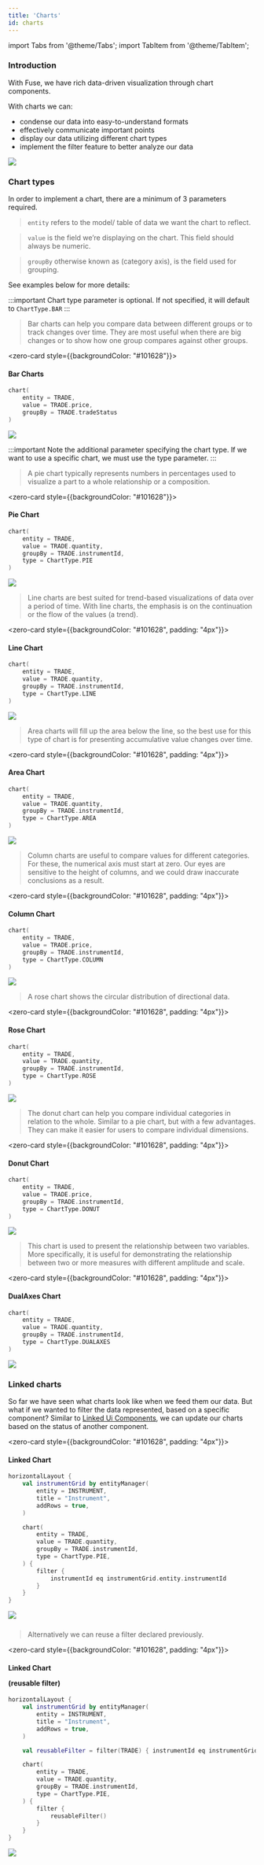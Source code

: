 ```yaml
---
title: 'Charts'
id: charts
---
```

import Tabs from '@theme/Tabs';
import TabItem from '@theme/TabItem';

### Introduction

With Fuse, we have rich data-driven visualization through chart components.

With charts we can:
- condense our data into easy-to-understand formats
- effectively communicate important points
- display our data utilizing different chart types
- implement the filter feature to better analyze our data 

![](/img/all-charts.PNG)

### Chart types

In order to implement a chart, there are a minimum of 3 parameters required.
> `entity` refers to the model/ table of data we want the chart to reflect. 

> `value` is the field we’re displaying on the chart. This field should always be numeric.

> `groupBy` otherwise known as (category axis), is the field used for grouping. 

See examples below for more details:

<Tabs>
<TabItem value="bar" label="Bar" default >

:::important
Chart type parameter is optional. If not specified, it will default to `ChartType.BAR`
:::

> Bar charts can help you compare data between different groups or to track changes over time. They are most useful when there are big changes or to show how one group compares against other groups. 

<zero-card style={{backgroundColor: "#101628"}}>
<h4 style={{color: "white", paddingTop: "10px", paddingLeft: "10px" }}><b>Bar Charts</b></h4>

```kotlin
chart(
    entity = TRADE, 
    value = TRADE.price, 
    groupBy = TRADE.tradeStatus
)
```
![](/img/bar-chart.PNG)

</zero-card>
</TabItem>

<TabItem value="pie" label="Pie" >

:::important
Note the additional parameter specifying the chart type. If we want to use a specific chart, we must use the type parameter. 
:::

> A pie chart typically represents numbers in percentages used to visualize a part to a whole relationship or a composition. 

<zero-card style={{backgroundColor: "#101628"}}>
<h4 style={{color: "white", paddingTop: "10px", paddingLeft: "10px" }}><b>Pie Chart</b></h4>

```kotlin
chart(
    entity = TRADE, 
    value = TRADE.quantity,
    groupBy = TRADE.instrumentId, 
    type = ChartType.PIE
)
```
![](/img/pie-chart-ins.PNG)

</zero-card>
</TabItem>

<TabItem value="line" label="Line" >

> Line charts are best suited for trend-based visualizations of data over a period of time. With line charts, the emphasis is on the continuation or the flow of the values (a trend).

<zero-card style={{backgroundColor: "#101628", padding: "4px"}}>
<h4 style={{color: "white", paddingTop: "10px", paddingLeft: "10px" }}><b>Line Chart</b></h4>

```kotlin
chart(
    entity = TRADE, 
    value = TRADE.quantity,
    groupBy = TRADE.instrumentId, 
    type = ChartType.LINE
)
```
![](/img/line-chart.PNG)

</zero-card>

 </TabItem>
 
<TabItem value="area " label="Area" >

> Area charts will fill up the area below the line, so the best use for this type of chart is for presenting accumulative value changes over time.

<zero-card style={{backgroundColor: "#101628", padding: "4px"}}>
<h4 style={{color: "white", paddingTop: "10px", paddingLeft: "10px" }}><b>Area Chart</b></h4>

```kotlin
chart(
    entity = TRADE, 
    value = TRADE.quantity, 
    groupBy = TRADE.instrumentId, 
    type = ChartType.AREA
)
```
![](/img/area-chart.PNG)

</zero-card>

 </TabItem>

<TabItem value="column" label="Column" >

> Column charts are useful to compare values for different categories. For these, the numerical axis must start at zero. Our eyes are sensitive to the height of columns, and we could draw inaccurate conclusions as a result.

<zero-card style={{backgroundColor: "#101628", padding: "4px"}}>
<h4 style={{color: "white", paddingTop: "10px", paddingLeft: "10px" }}><b>Column Chart</b></h4>


```kotlin
chart(
    entity = TRADE, 
    value = TRADE.price, 
    groupBy = TRADE.instrumentId, 
    type = ChartType.COLUMN
)
```
![](/img/column-chart.PNG)

</zero-card>

</TabItem>

<TabItem value="rose" label="Rose" >

> A rose chart shows the circular distribution of directional data.

<zero-card style={{backgroundColor: "#101628", padding: "4px"}}>
<h4 style={{color: "white", paddingTop: "10px", paddingLeft: "10px" }}><b>Rose Chart</b></h4>

```kotlin
chart(
    entity = TRADE, 
    value = TRADE.quantity,
    groupBy = TRADE.instrumentId, 
    type = ChartType.ROSE
)
```

![](/img/rose-chart-q.PNG)

</zero-card>
</TabItem>

<TabItem value="donut" label="Donut" >

> The donut chart can help you compare individual categories in relation to the whole. Similar to  a pie chart, but with a few advantages. They can make it easier for users to compare individual dimensions.

<zero-card style={{backgroundColor: "#101628", padding: "4px"}}>
<h4 style={{color: "white", paddingTop: "10px", paddingLeft: "10px" }}><b>Donut Chart</b></h4>

```kotlin
chart(
    entity = TRADE, 
    value = TRADE.price, 
    groupBy = TRADE.instrumentId, 
    type = ChartType.DONUT
)
```

![](/img/donut-chart-ins.PNG)

</zero-card>
</TabItem>

<TabItem value="dualaxes" label="DualAxes" >

> This chart is used to present the relationship between two variables. More specifically, it is useful for demonstrating the relationship between two or more measures with different amplitude and scale.

<zero-card style={{backgroundColor: "#101628", padding: "4px"}}>
<h4 style={{color: "white", paddingTop: "10px", paddingLeft: "10px" }}><b>DualAxes Chart</b></h4>

```kotlin
chart(
    entity = TRADE,
    value = TRADE.quantity, 
    groupBy = TRADE.instrumentId, 
    type = ChartType.DUALAXES
)
```
![](/img/dual-chart-2.PNG)

</zero-card>

</TabItem>
</Tabs> 

### Linked charts

So far we have seen what charts look like when we feed them our data. But what if we wanted to filter the data represented, based on a specific component? Similar to [Linked Ui Components](/fuse/features/linked-ui-components/), we can update our charts based on the status of another component.

<zero-card style={{backgroundColor: "#101628", padding: "4px"}}>
<h4 style={{color: "white", paddingTop: "10px", paddingLeft: "10px" }}><b>Linked Chart</b></h4>

```kotlin
horizontalLayout {
    val instrumentGrid by entityManager(
        entity = INSTRUMENT,
        title = "Instrument",
        addRows = true,
    )

    chart(
        entity = TRADE,
        value = TRADE.quantity,
        groupBy = TRADE.instrumentId,
        type = ChartType.PIE,
    ) {
        filter {
            instrumentId eq instrumentGrid.entity.instrumentId
        }
    }
}
```
![](/img/linked-chart.PNG)

</zero-card>

###
> Alternatively we can reuse a filter declared previously. 

<zero-card style={{backgroundColor: "#101628", padding: "4px"}}>
<h4 style={{color: "white", paddingTop: "10px", paddingLeft: "10px" }}><b>Linked Chart <p style={{color: 'grey'}}>(reusable filter)</p></b></h4>

```kotlin
horizontalLayout {
    val instrumentGrid by entityManager(
        entity = INSTRUMENT,
        title = "Instrument",
        addRows = true,
    )

    val reusableFilter = filter(TRADE) { instrumentId eq instrumentGrid.entity.instrumentId }

    chart(
        entity = TRADE,
        value = TRADE.quantity,
        groupBy = TRADE.instrumentId,
        type = ChartType.PIE,
    ) {
        filter {
            reusableFilter()
        }
    }
}
```

![](/img/linked-chart.PNG)

</zero-card>